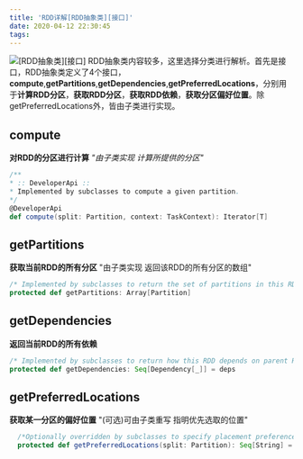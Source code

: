```yaml
---
title: 'RDD详解[RDD抽象类][接口]'
date: 2020-04-12 22:30:45
tags:
---
```


![[RDD抽象类][接口]]([RDD抽象类][接口].png)
RDD抽象类内容较多，这里选择分类进行解析。首先是接口，RDD抽象类定义了4个接口，**compute**,**getPartitions**,**getDependencies**,**getPreferredLocations**，分别用于**计算RDD分区**，**获取RDD分区**，**获取RDD依赖**，**获取分区偏好位置**。除getPreferredLocations外，皆由子类进行实现。

## **compute**

**对RDD的分区进行计算**
*"由子类实现 计算所提供的分区"*

```scala
/** 
* :: DeveloperApi :: 
* Implemented by subclasses to compute a given partition.
*/
@DeveloperApi
def compute(split: Partition, context: TaskContext): Iterator[T]
```

## **getPartitions**

**获取当前RDD的所有分区**
"由子类实现 返回该RDD的所有分区的数组"

```scala
/* Implemented by subclasses to return the set of partitions in this RDD. */
protected def getPartitions: Array[Partition]
```

## **getDependencies**

**返回当前RDD的所有依赖**

```scala
/* Implemented by subclasses to return how this RDD depends on parent RDDs.*/
protected def getDependencies: Seq[Dependency[_]] = deps
```

## **getPreferredLocations**

**获取某一分区的偏好位置**
"(可选)可由子类重写 指明优先选取的位置"

```scala
  /*Optionally overridden by subclasses to specify placement preferences.*/
  protected def getPreferredLocations(split: Partition): Seq[String] = Nil
```
